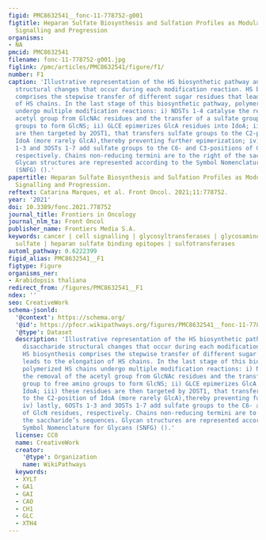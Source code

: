 ```yaml
---
figid: PMC8632541__fonc-11-778752-g001
figtitle: Heparan Sulfate Biosynthesis and Sulfation Profiles as Modulators of Cancer
  Signalling and Progression
organisms:
- NA
pmcid: PMC8632541
filename: fonc-11-778752-g001.jpg
figlink: /pmc/articles/PMC8632541/figure/f1/
number: F1
caption: 'Illustrative representation of the HS biosynthetic pathway and the disaccharide
  structural changes that occur during each modification reaction. HS biosynthesis
  comprises the stepwise transfer of different sugar residues that leads to the elongation
  of HS chains. In the last stage of this biosynthetic pathway, polymerized HS chains
  undergo multiple modification reactions: i) NDSTs 1-4 catalyse the removal of the
  acetyl group from GlcNAc residues and the transfer of a sulfate group to free amino
  groups to form GlcNS; ii) GLCE epimerizes GlcA residues into IdoA; iii) these residues
  are then targeted by 2OST1, that transfers sulfate groups to the C2-position of
  IdoA (more rarely GlcA),thereby preventing further epimerization; iv) lastly, 6OSTs
  1-3 and 3OSTs 1-7 add sulfate groups to the C6- and C3-positions of GlcN residues,
  respectively. Chains non-reducing termini are to the right of the saccharide’s sequences.
  Glycan structures are represented according to the Symbol Nomenclature for Glycans
  (SNFG) ().'
papertitle: Heparan Sulfate Biosynthesis and Sulfation Profiles as Modulators of Cancer
  Signalling and Progression.
reftext: Catarina Marques, et al. Front Oncol. 2021;11:778752.
year: '2021'
doi: 10.3389/fonc.2021.778752
journal_title: Frontiers in Oncology
journal_nlm_ta: Front Oncol
publisher_name: Frontiers Media S.A.
keywords: cancer | cell signalling | glycosyltransferases | glycosaminoglycan | heparan
  sulfate | heparan sulfate binding epitopes | sulfotransferases
automl_pathway: 0.6222399
figid_alias: PMC8632541__F1
figtype: Figure
organisms_ner:
- Arabidopsis thaliana
redirect_from: /figures/PMC8632541__F1
ndex: ''
seo: CreativeWork
schema-jsonld:
  '@context': https://schema.org/
  '@id': https://pfocr.wikipathways.org/figures/PMC8632541__fonc-11-778752-g001.html
  '@type': Dataset
  description: 'Illustrative representation of the HS biosynthetic pathway and the
    disaccharide structural changes that occur during each modification reaction.
    HS biosynthesis comprises the stepwise transfer of different sugar residues that
    leads to the elongation of HS chains. In the last stage of this biosynthetic pathway,
    polymerized HS chains undergo multiple modification reactions: i) NDSTs 1-4 catalyse
    the removal of the acetyl group from GlcNAc residues and the transfer of a sulfate
    group to free amino groups to form GlcNS; ii) GLCE epimerizes GlcA residues into
    IdoA; iii) these residues are then targeted by 2OST1, that transfers sulfate groups
    to the C2-position of IdoA (more rarely GlcA),thereby preventing further epimerization;
    iv) lastly, 6OSTs 1-3 and 3OSTs 1-7 add sulfate groups to the C6- and C3-positions
    of GlcN residues, respectively. Chains non-reducing termini are to the right of
    the saccharide’s sequences. Glycan structures are represented according to the
    Symbol Nomenclature for Glycans (SNFG) ().'
  license: CC0
  name: CreativeWork
  creator:
    '@type': Organization
    name: WikiPathways
  keywords:
  - XYLT
  - GA1
  - GAI
  - CAO
  - CH1
  - GLC
  - XTH4
---
```

